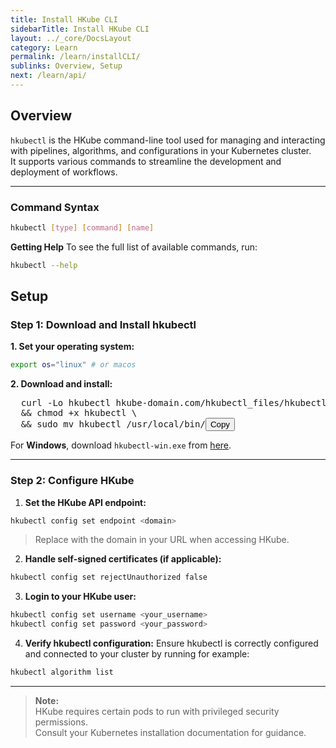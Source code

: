 ```yaml
---
title: Install HKube CLI
sidebarTitle: Install HKube CLI
layout: ../_core/DocsLayout
category: Learn
permalink: /learn/installCLI/
sublinks: Overview, Setup
next: /learn/api/
---
```


## Overview
`hkubectl` is the HKube command-line tool used for managing and interacting with pipelines, algorithms, and configurations in your Kubernetes cluster.  
It supports various commands to streamline the development and deployment of workflows.

---

### Command Syntax
```bash
hkubectl [type] [command] [name]
```
**Getting Help**
To see the full list of available commands, run:
```bash
hkubectl --help
```

## Setup
### Step 1: Download and Install hkubectl
**1. Set your operating system:**
```bash
export os="linux" # or macos
```
**2. Download and install:**
<pre class="bash" id="bashCode">
  curl -Lo hkubectl hkube-domain.com/hkubectl_files/hkubectl-${os} \
  && chmod +x hkubectl \
  && sudo mv hkubectl /usr/local/bin/<button id="copyBtn" onclick="copyToClipboard('bashCode')" class="copy-btn">Copy</button>
</pre>

<p>For <strong>Windows</strong>, download <code>hkubectl-win.exe</code> from   <a id="windowsLink" href="https://hkube-domain.com/hkubectl_files/hkubectl-win.exe">here</a>.</p>


---

### Step 2: Configure HKube
1. **Set the HKube API endpoint:**
```bash
hkubectl config set endpoint <domain>
```
> Replace <domain> with the domain in your URL when accessing HKube.
2. **Handle self-signed certificates (if applicable):**
```bash
hkubectl config set rejectUnauthorized false
```
3. **Login to your HKube user:**
```bash
hkubectl config set username <your_username>
hkubectl config set password <your_password>
```
4. **Verify hkubectl configuration:** Ensure hkubectl is correctly configured and connected to your cluster by running for example:
```bash
hkubectl algorithm list
```

---

> **Note:**  
> HKube requires certain pods to run with privileged security permissions.  
> Consult your Kubernetes installation documentation for guidance.

<script>
  document.addEventListener('DOMContentLoaded', function () {
    var fullUrl = window.location.href;
    var learnIndex = fullUrl.indexOf('/learn');
    var serverUrl = learnIndex !== -1 ? fullUrl.substring(0, learnIndex) : window.location.origin;

    var bashCodeElement = document.getElementById('bashCode');
    if (bashCodeElement) {
      var updatedCode = bashCodeElement.innerHTML.replace(/hkube-domain\.com/g, serverUrl);
      bashCodeElement.innerHTML = updatedCode;
    }

    var windowsLink = document.getElementById('windowsLink');
    if (windowsLink) {
      windowsLink.href = windowsLink.href.replace(/^https?:\/\/hkube-domain\.com/, serverUrl);
    }
  });
</script>



<script>
  function copyToClipboard(elementId) {
    var code = document.getElementById(elementId);
    var copyButton = document.getElementById("copyBtn");

    copyButton.textContent = "";

    var range = document.createRange();
    range.selectNode(code);
    window.getSelection().removeAllRanges();
    window.getSelection().addRange(range);

    try {
      document.execCommand("copy");
      copyButton.textContent = "Copied!";

      setTimeout(function() {
        copyButton.textContent = "Copy";
      }, 300);

    } catch (err) {
      copyButton.textContent = "Copy";
      console.error("Unable to copy code", err);
    }
    window.getSelection().removeAllRanges();
  }
</script>